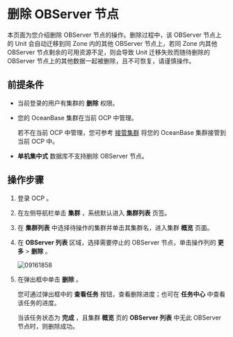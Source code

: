 # 删除 OBServer 节点

本页面为您介绍删除 OBServer 节点的操作。删除过程中，该 OBServer 节点上的 Unit 会自动迁移到同 Zone 内的其他 OBServer 节点上，若同 Zone 内其他 OBServer 节点剩余的可用资源不足，则会导致 Unit 迁移失败而随待删除的 OBServer 节点上的其他数据一起被删除，且不可恢复，请谨慎操作。

## 前提条件

* 当前登录的用户有集群的 **删除** 权限。

* 您的 OceanBase 集群在当前 OCP 中管理。

  若不在当前 OCP 中管理，您可参考 [接管集群](../300.manage-a-cluster/400.take-over-a-cluster.md) 将您的 OceanBase 集群接管到当前 OCP 中。

* **单机集中式** 数据库不支持删除 OBServer 节点。
  
## 操作步骤

1. 登录 OCP 。

2. 在左侧导航栏单击 **集群** ，系统默认进入 **集群列表** 页签。

3. 在 **集群列表** 中选择待操作的集群并单击其集群名，进入集群 **概览** 页面。

4. 在 **OBServer 列表** 区域，选择需要停止的 OBServer 节点，单击操作列的 **更多** > **删除** 。

   ![09161858](https://obbusiness-private.oss-cn-shanghai.aliyuncs.com/doc/img/ocp/401/%E5%88%A0%E9%99%A4observer.png)

5. 在弹出框中单击 **删除** 。

   您可通过弹出框中的 **查看任务** 按钮，查看删除进度；也可在 **任务中心** 中查看该任务的进度。

   当该任务状态为 **完成** ，且集群 **概览** 页的 **OBServer 列表** 中无此 OBServer 节点时，则删除成功。
